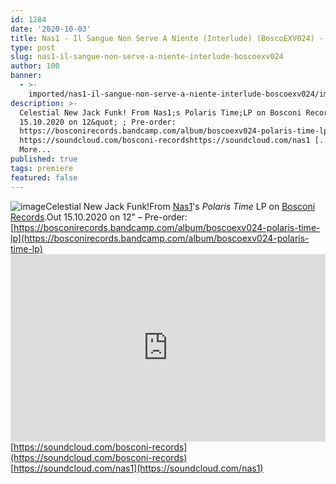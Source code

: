 ```yaml
---
id: 1284
date: '2020-10-03'
title: Nas1 - Il Sangue Non Serve A Niente (Interlude) (BoscoEXV024) - Loose Lips
type: post
slug: nas1-il-sangue-non-serve-a-niente-interlude-boscoexv024
author: 100
banner:
  - >-
    imported/nas1-il-sangue-non-serve-a-niente-interlude-boscoexv024/image1284.jpeg
description: >-
  Celestial New Jack Funk! From Nas1;s Polaris Time;LP on Bosconi Records. Out
  15.10.2020 on 12&quot; ; Pre-order:
  https://bosconirecords.bandcamp.com/album/boscoexv024-polaris-time-lp
  https://soundcloud.com/bosconi-recordshttps://soundcloud.com/nas1 [...]Read
  More...
published: true
tags: premiere
featured: false
---
```

![image](../imported/nas1-il-sangue-non-serve-a-niente-interlude-boscoexv024/image1284.jpeg)Celestial New Jack Funk!From [Nas1](https://www.discogs.com/Nas1-Polaris-Time/release/15879088)'s _Polaris Time_ LP on [Bosconi Records](https://bosconirecords.bandcamp.com/).Out 15.10.2020 on 12" – Pre-order: [https://bosconirecords.bandcamp.com/album/boscoexv024-polaris-time-lp](https://bosconirecords.bandcamp.com/album/boscoexv024-polaris-time-lp)<iframe width='100%' height='300' scrolling='no' frameborder='no' allow='autoplay' src='https://w.soundcloud.com/player/?url=https%3A//api.soundcloud.com/tracks/903887917&color=%23ff5500&auto_play=false&hide_related=false&show_comments=true&show_user=true&show_reposts=false&show_teaser=true'></iframe>[https://soundcloud.com/bosconi-records](https://soundcloud.com/bosconi-records)  
[https://soundcloud.com/nas1](https://soundcloud.com/nas1)